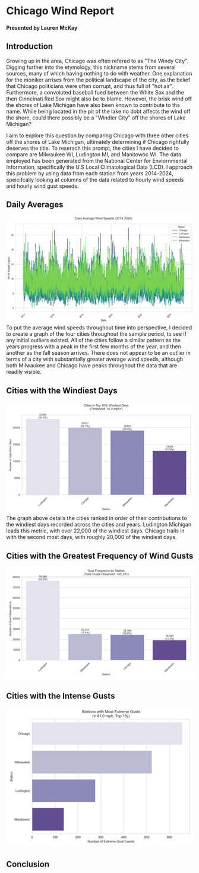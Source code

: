 # Chicago Wind Report
#### Presented by Lauren McKay
## Introduction
  Growing up in the area, Chicago was often refered to as "The Windy City". Digging further into the etymology, this nickname stems from several sources, many of which having nothing to do with weather. One explanation for the moniker arrises from the political landscape of the city, as the belief that Chicago politicians were often corrupt, and thus full of "hot air". Furthermore, a convoluted baseball fued between the White Sox and the then Cinncinati Red Sox might also be to blame. However, the brisk wind off the shores of Lake Michigan have also been known to contribute to ths name. While being located in the pit of the lake no dobt affects the wind off the shore, could there possibly be a "Windier City" off the shores of Lake Michigan? 
  
  I aim to explore this question by comparing Chicago with three other cities off the shores of Lake Michigan, ultimately determining if Chicago righfully deserves the title. To reserach this prompt, the cities I have decided to compare are Milwaukee WI, Ludington MI, and Manitowoc WI. The data employed has been generated from the National Center for Enviornmental Information, specifically the U.S Local Climatological Data (LCD). I approach this problem by using data from each station from years 2014-2024, speicifcally looking at columns of the data related to hourly wind speeds and hourly wind gust speeds. 

  ## Daily Averages
![Daily Average Wind Speeds in mph](./images/dailyavgwind.png) 
To put the average wind speeds throughout time into perspective, I decided to create a graph of the four cities throughout the sample period, to see if any initial outliers existed. All of the cities follow a similar pattern as the years progress with a peak in the first few months of the year, and then another as the fall season arrives. There does not appear to be an outlier in terms of a city with substantially greater average wind speeds, although both Milwaukee and Chicago have peaks throughout the data that are readily visible. 

## Cities with the Windiest Days 
![top 10%](./images/top_wind_cities_ranked.png) 
The graph above details the cities ranked in order of their contributions to the windiest days recorded across the cities and years. Ludington Michigan leads this metric, with over 22,000 of the windiest days. Chicago trails in with the second most days, with roughly 20,000 of the windiest days. 

## Cities with the Greatest Frequency of Wind Gusts
![gusts](./images/gust_frequency.png) 

## Cities with the Intense Gusts
![extreme gust](./images/extreme_gusts.png) 

## Conclusion 
